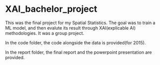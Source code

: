 # XAI_bachelor_project

This was the final project for my Spatial Statistics. The goal was to train a ML model, and then evalute its result through XAI(explicable AI) methodologies. It was a group project. 


In the code folder, the code alongside the data is provided(for 2015). 


In the report folder, the final report and the powerpoint presentation are provided. 
